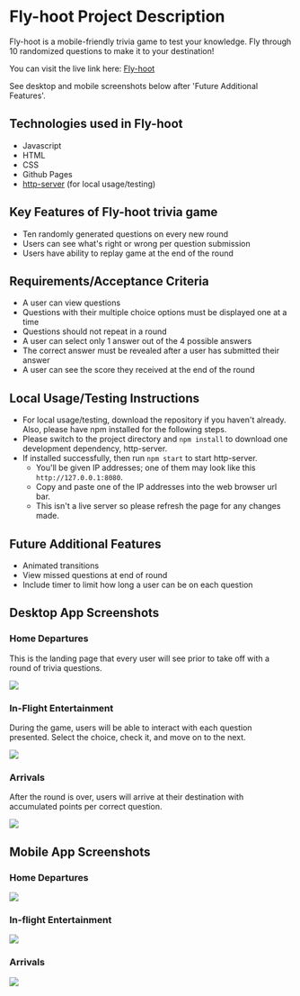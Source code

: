 # Fly-hoot Project Description

Fly-hoot is a mobile-friendly trivia game to test your knowledge. Fly through 10 randomized questions to make it to your destination!

You can visit the live link here: [Fly-hoot](https://winterfreddy.github.io/tandem-trivia-challenge/)

See desktop and mobile screenshots below after 'Future Additional Features'.

## Technologies used in Fly-hoot
* Javascript
* HTML
* CSS
* Github Pages
* [http-server](https://www.npmjs.com/package/http-server) (for local usage/testing)

## Key Features of Fly-hoot trivia game
* Ten randomly generated questions on every new round
* Users can see what's right or wrong per question submission
* Users have ability to replay game at the end of the round

## Requirements/Acceptance Criteria
* A user can view questions
* Questions with their multiple choice options must be displayed one at a time
* Questions should not repeat in a round
* A user can select only 1 answer out of the 4 possible answers
* The correct answer must be revealed after a user has submitted their answer
* A user can see the score they received at the end of the round

## Local Usage/Testing Instructions
* For local usage/testing, download the repository if you haven't already. Also, please have npm installed for the following steps.
* Please switch to the project directory and ``` npm install ``` to download one development dependency, http-server.
* If installed successfully, then run ``` npm start ``` to start http-server.
  * You'll be given IP addresses; one of them may look like this ``` http://127.0.0.1:8080 ```.
  * Copy and paste one of the IP addresses into the web browser url bar.
  * This isn't a live server so please refresh the page for any changes made.

## Future Additional Features
* Animated transitions
* View missed questions at end of round
* Include timer to limit how long a user can be on each question

## Desktop App Screenshots

### Home Departures
This is the landing page that every user will see prior to take off with a round of trivia questions.

![](https://github.com/winterfreddy/tandem-trivia-challenge/blob/main/public/images/flyhoot-home.png)

### In-Flight Entertainment
During the game, users will be able to interact with each question presented. Select the choice, check it, and move on to the next.

![](https://github.com/winterfreddy/tandem-trivia-challenge/blob/main/public/images/flyhoot-interactive.png)

### Arrivals
After the round is over, users will arrive at their destination with accumulated points per correct question.

![](https://github.com/winterfreddy/tandem-trivia-challenge/blob/main/public/images/flyhoot-end.png)

## Mobile App Screenshots

### Home Departures

![](https://github.com/winterfreddy/tandem-trivia-challenge/blob/main/public/images/flyhoot-mobile-home.png)

### In-flight Entertainment

![](https://github.com/winterfreddy/tandem-trivia-challenge/blob/main/public/images/flyhoot-mobile-interactive.png)

### Arrivals

![](https://github.com/winterfreddy/tandem-trivia-challenge/blob/main/public/images/flyhoot-mobile-end.png)
